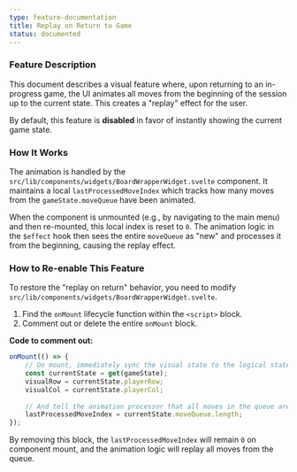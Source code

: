 ```yaml
---
type: feature-documentation
title: Replay on Return to Game
status: documented
---
```


### Feature Description

This document describes a visual feature where, upon returning to an in-progress game, the UI animates all moves from the beginning of the session up to the current state. This creates a "replay" effect for the user.

By default, this feature is **disabled** in favor of instantly showing the current game state.

### How It Works

The animation is handled by the `src/lib/components/widgets/BoardWrapperWidget.svelte` component. It maintains a local `lastProcessedMoveIndex` which tracks how many moves from the `gameState.moveQueue` have been animated.

When the component is unmounted (e.g., by navigating to the main menu) and then re-mounted, this local index is reset to `0`. The animation logic in the `$effect` hook then sees the entire `moveQueue` as "new" and processes it from the beginning, causing the replay effect.

### How to Re-enable This Feature

To restore the "replay on return" behavior, you need to modify `src/lib/components/widgets/BoardWrapperWidget.svelte`.

1.  Find the `onMount` lifecycle function within the `<script>` block.
2.  Comment out or delete the entire `onMount` block.

**Code to comment out:**

```javascript
onMount(() => {
    // On mount, immediately sync the visual state to the logical state
    const currentState = get(gameState);
    visualRow = currentState.playerRow;
    visualCol = currentState.playerCol;
    
    // And tell the animation processor that all moves in the queue are "old"
    lastProcessedMoveIndex = currentState.moveQueue.length;
});
```

By removing this block, the `lastProcessedMoveIndex` will remain `0` on component mount, and the animation logic will replay all moves from the queue. 